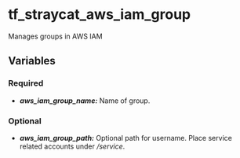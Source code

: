 # tf_straycat_aws_iam_group
Manages groups in AWS IAM

## Variables
### Required
* ___aws_iam_group_name:___ Name of group.


### Optional
* ___aws_iam_group_path:___ Optional path for username.  Place service related accounts under _/service_.

